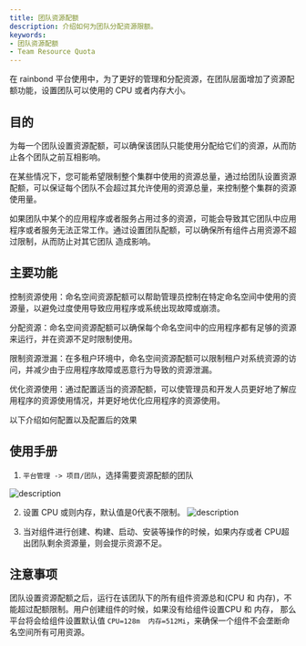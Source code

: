 ```yaml
---
title: 团队资源配额
description: 介绍如何为团队分配资源限额。
keywords:
- 团队资源配额
- Team Resource Quota
---
```


在 rainbond 平台使用中，为了更好的管理和分配资源，在团队层面增加了资源配额功能，设置团队可以使用的 CPU 或者内存大小。

## 目的

为每一个团队设置资源配额，可以确保该团队只能使用分配给它们的资源，从而防止各个团队之前互相影响。

在某些情况下，您可能希望限制整个集群中使用的资源总量，通过给团队设置资源配额，可以保证每个团队不会超过其允许使用的资源总量，来控制整个集群的资源使用量。

如果团队中某个的应用程序或者服务占用过多的资源，可能会导致其它团队中应用程序或者服务无法正常工作。通过设置团队配额，可以确保所有组件占用资源不超过限制，从而防止对其它团队
造成影响。

## 主要功能

控制资源使用：命名空间资源配额可以帮助管理员控制在特定命名空间中使用的资源量，以避免过度使用导致应用程序或系统出现故障或崩溃。

分配资源：命名空间资源配额可以确保每个命名空间中的应用程序都有足够的资源来运行，并在资源不足时限制使用。

限制资源泄漏：在多租户环境中，命名空间资源配额可以限制租户对系统资源的访问，并减少由于应用程序故障或恶意行为导致的资源泄漏。

优化资源使用：通过配置适当的资源配额，可以使管理员和开发人员更好地了解应用程序的资源使用情况，并更好地优化应用程序的资源使用。

以下介绍如何配置以及配置后的效果

## 使用手册

1. `平台管理 -> 项目/团队`，选择需要资源配额的团队

![description](https://static.goodrain.com/docs/enterprise-app/team-resource/team-resource.png)

2. 设置 CPU 或则内存，默认值是0代表不限制。
![description](https://static.goodrain.com/docs/enterprise-app/team-resource/quota.png)

3. 当对组件进行创建、构建、启动、安装等操作的时候，如果内存或者 CPU超出团队剩余资源量，则会提示资源不足。

## 注意事项

团队设置资源配额之后，运行在该团队下的所有组件资源总和(CPU 和 内存)，不能超过配额限制。用户创建组件的时候，如果没有给组件设置CPU 和 内存，
那么平台将会给组件设置默认值 `CPU=128m  内存=512Mi`，来确保一个组件不会垄断命名空间所有可用资源。